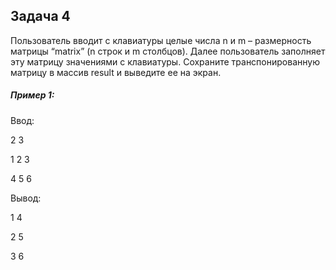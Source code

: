 ## Задача 4

Пользователь вводит с клавиатуры целые числа n и m – размерность матрицы “matrix” (n строк и m столбцов). Далее пользователь заполняет эту матрицу значениями с клавиатуры. Сохраните транспонированную матрицу в массив result и выведите ее на экран.


##### Пример 1:

Ввод:

2 3

1 2 3

4 5 6

Вывод:

1 4

2 5

3 6